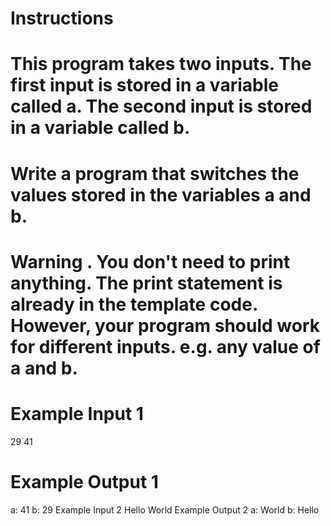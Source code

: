 # Instructions
# This program takes two inputs. The first input is stored in a variable called a. The second input is stored in a variable called b.

# Write a program that switches the values stored in the variables a and b.

# Warning . You don't need to print anything. The print statement is already in the template code. However, your program should work for different inputs. e.g. any value of a and b.

# Example Input 1
 29
 41
# Example Output 1
a: 41
b: 29
Example Input 2
Hello
World
Example Output 2
a: World
b: Hello